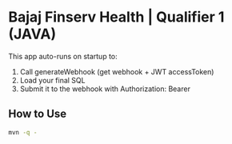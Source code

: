 # Bajaj Finserv Health | Qualifier 1 (JAVA)

This app auto-runs on startup to:
1) Call generateWebhook (get webhook + JWT accessToken)
2) Load your final SQL
3) Submit it to the webhook with Authorization: Bearer <token>

## How to Use

```bash
mvn -q -